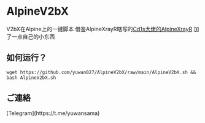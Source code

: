 
# AlpineV2bX
V2bX在Alpine上的一键脚本
借鉴AlpineXrayR瞎写的[Cd1s大佬的AlpineXrayR](https://github.com/Cd1s/alpineXrayR)
加了一点自己的小东西
## 如何运行？
```shell
wget https://github.com/yuwan027/AlpineV2bX/raw/main/AlpineV2bX.sh && bash AlpineV2bX.sh
```
## ご連絡
<link rel="stylesheet" href="https://cdnjs.cloudflare.com/ajax/libs/font-awesome/6.4.0/css/all.min.css">
<i class="fab fa-telegram"></i> [Telegram](https://t.me/yuwansama)
